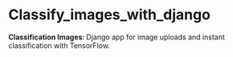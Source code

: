 # Classify_images_with_django
**Classification Images**: Django app for image uploads and instant classification with TensorFlow.
